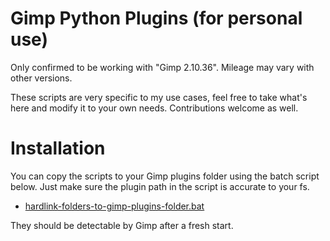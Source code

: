 # Gimp Python Plugins (for personal use)

Only confirmed to be working with "Gimp 2.10.36". Mileage may vary with other versions.

These scripts are very specific to my use cases, feel free to take what's here and modify it to your own needs. Contributions welcome as well.

# Installation

You can copy the scripts to your Gimp plugins folder using the batch script below.  Just make sure the plugin path in the script is accurate to your fs.

* [hardlink-folders-to-gimp-plugins-folder.bat](hardlink-folders-to-gimp-plugins-folder.bat)

They should be detectable by Gimp after a fresh start.
